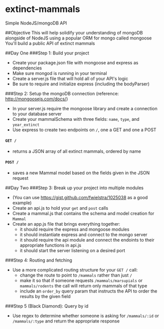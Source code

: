 extinct-mammals
===============

Simple NodeJS/mongoDB API

##Objective
This will help solidify your understanding of mongoDB alongside of NodeJS using a popular ORM for mongo called mongoose
You'll build a public API of extinct mammals

##Day One
###Step 1: Build your project
* Create your package.json file with mongoose and express as dependencies
* Make sure mongod is running in your terminal
* Create a server.js file that will hold all of your API's logic
* Be sure to require and initialize express (including the bodyParser)

###Step 2: Setup the mongoDB connection (reference: http://mongoosejs.com/docs/)
* In your server.js require the mongoose library and create a connection to your database server
* Create your mammalSchema with three fields: `name`, `type`, and `year_extinct`
* Use express to create two endpoints on `/`, one a GET and one a POST
#### `GET /`
  * returns a JSON array of all extinct mammals, ordered by name
#### `POST /`
  * saves a new Mammal model based on the fields given in the JSON request

##Day Two
###Step 3: Break up your project into multiple modules
* (You can use https://gist.github.com/fwielstra/1025038 as a good example)
* Create an api.js to hold your `get` and `post` calls
* Create a mammal.js that contains the schema and model creation for `Mammal`
* Create an app.js file that brings everything together:
  * it should require the express and mongoose modules
  * it should instantiate express and connect to the mongo server
  * it should require the api module and connect the endoints to their appropriate functions in api.js
  * it should start the server listening on a desired port

###Step 4: Routing and fetching
* Use a more complicated routing structure for your `GET /` call:
  * change the route to point to `/mammals` rather than just `/`
  * make it so that if someone requests `/mammals/marsupials` or `mammals/rodents` the call will return only mammals of that type
  * include an `order_by` query param that instructs the API to order the results by the given field

###Step 5 (Black Diamond): Query by id
* Use regex to determine whether someone is asking for `/mammals/:id` or `/mammals/:type` and return the appropriate response
